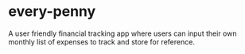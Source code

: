 # every-penny
A user friendly financial tracking app where users can input their own monthly list of expenses to track and store for reference.
